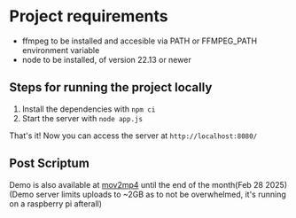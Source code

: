 # Project requirements

- ffmpeg to be installed and accesible via PATH or FFMPEG_PATH environment variable
- node to be installed, of version 22.13 or newer

## Steps for running the project locally

1. Install the dependencies with `npm ci`
2. Start the server with `node app.js`

That's it! Now you can access the server at `http://localhost:8080/`

## Post Scriptum

Demo is also available at [mov2mp4](https://nix.mercusysddns.com/api/mov2mp4) until the end of the month(Feb 28 2025)
(Demo server limits uploads to ~2GB as to not be overwhelmed, it's running on a raspberry pi afterall)
